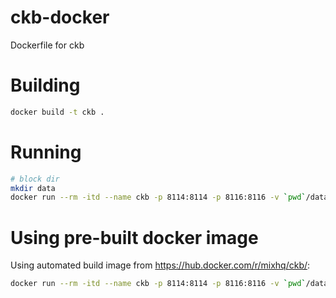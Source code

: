# ckb-docker
Dockerfile for ckb


# Building

```bash
docker build -t ckb .
```

# Running

```bash
# block dir
mkdir data
docker run --rm -itd --name ckb -p 8114:8114 -p 8116:8116 -v `pwd`/data:/opt/coin/data ckb
```

# Using pre-built docker image

Using automated build image from <https://hub.docker.com/r/mixhq/ckb/>:

```bash
docker run --rm -itd --name ckb -p 8114:8114 -p 8116:8116 -v `pwd`/data:/opt/coin/data mixhq/ckb
```
